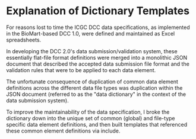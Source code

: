 Explanation of Dictionary Templates
===================================

For reasons lost to time the ICGC DCC data specifications, as implemented in the BioMart-based DCC 1.0, were defined and maintained as Excel spreadsheets.

In developing the DCC 2.0's data submission/validation system, these essentially flat-file format definitions were merged into a monolithic JSON document that described the accepted data submission file format and the validation rules that were to be applied to each data element.

The unfortunate consequence of duplication of common data element definitions across the different data file types was duplication within the JSON document (referred to as the "data dictionary" in the context of the data submission system).

To improve the maintainability of the data specification, I broke the dictionary down into the unique set of common (global) and file-type specific data element definitions, and then built templates that referenced these common element definitions via include.
